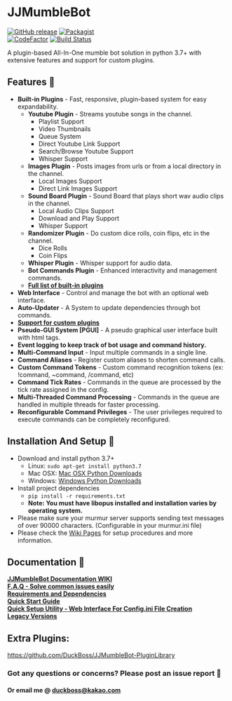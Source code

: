 # JJMumbleBot
[![GitHub release](https://img.shields.io/github/release/DuckBoss/JJMumbleBot.svg)](https://github.com/DuckBoss/JJMumbleBot/releases/latest)
[![Packagist](https://img.shields.io/badge/License-GPL-blue.svg)](https://github.com/DuckBoss/JJMumbleBot/blob/master/LICENSE)
<br>
[![CodeFactor](https://www.codefactor.io/repository/github/duckboss/jjmumblebot/badge)](https://www.codefactor.io/repository/github/duckboss/jjmumblebot)
[![Build Status](https://travis-ci.com/DuckBoss/JJMumbleBot.svg?branch=master)](https://travis-ci.com/DuckBoss/JJMumbleBot)

A plugin-based All-In-One mumble bot solution in python 3.7+ with extensive features and support for custom plugins.


## Features  🚀 
- <b>Built-in Plugins</b> - Fast, responsive, plugin-based system for easy expandability.
  - <b>Youtube Plugin</b> - Streams youtube songs in the channel.
    - Playlist Support
    - Video Thumbnails
    - Queue System
    - Direct Youtube Link Support
    - Search/Browse Youtube Support
    - Whisper Support
  - <b>Images Plugin</b> - Posts images from urls or from a local directory in the channel.
    - Local Images Support
    - Direct Link Images Support
  - <b>Sound Board Plugin</b> - Sound Board that plays short wav audio clips in the channel.
    - Local Audio Clips Support
    - Download and Play Support
    - Whisper Support
  - <b>Randomizer Plugin</b> - Do custom dice rolls, coin flips, etc in the channel.
    - Dice Rolls
    - Coin Flips
  - <b>Whisper Plugin</b> - Whisper support for audio data.
  - <b>Bot Commands Plugin</b> - Enhanced interactivity and management commands.
  - <b><a href="https://github.com/DuckBoss/JJMumbleBot/wiki">Full list of built-in plugins</a></b>
- <b>Web Interface</b> - Control and manage the bot with an optional web interface.
- <b>Auto-Updater</b> - A System to update dependencies through bot commands.
- <b><a href="https://github.com/DuckBoss/JJMumbleBot/wiki/Plugins">Support for custom plugins</a></b>
- <b>Pseudo-GUI System [PGUI]</b> - A pseudo graphical user interface built with html tags.
- <b>Event logging to keep track of bot usage and command history.</b>
- <b>Multi-Command Input</b> - Input multiple commands in a single line.
- <b>Command Aliases</b> - Register custom aliases to shorten command calls.
- <b>Custom Command Tokens</b> - Custom command recognition tokens (ex: !command, ~command, /command, etc)
- <b>Command Tick Rates</b> - Commands in the queue are processed by the tick rate assigned in the config.
- <b>Multi-Threaded Command Processing</b> - Commands in the queue are handled in multiple threads for faster processing.
- <b>Reconfigurable Command Privileges</b> - The user privileges required to execute commands can be completely reconfigured.

## Installation And Setup 🏃
- Download and install python 3.7+
    - Linux: `sudo apt-get install python3.7`
    - Mac OSX: <a href="https://www.python.org/downloads/mac-osx/">Mac OSX Python Downloads</a>
    - Windows: <a href="https://www.python.org/downloads/windows/">Windows Python Downloads</a>
- Install project dependencies
    - `pip install -r requirements.txt`
    - <b>Note: You must have libopus installed and installation varies by operating system.</b>
- Please make sure your murmur server supports sending text messages of over 90000 characters. (Configurable in your murmur.ini file)
- Please check the <a href="https://github.com/DuckBoss/JJMumbleBot/wiki">Wiki Pages</a> for setup procedures and more information.

## Documentation 📝 
<b><a href="https://github.com/DuckBoss/JJMumbleBot/wiki">JJMumbleBot Documentation WIKI</a></b> <br>
<b><a href="https://github.com/DuckBoss/JJMumbleBot/wiki/Frequently-Asked-Questions">F.A.Q - Solve common issues easily</a></b> <br>
<b><a href="https://github.com/DuckBoss/JJMumbleBot/wiki/Requirements">Requirements and Dependencies</a></b> <br>
<b><a href="https://github.com/DuckBoss/JJMumbleBot/wiki/Quick-Start">Quick Start Guide</a></b> <br>
<b><a href="https://duckboss.github.io/JJMumbleBot/pages/qsu.html">Quick Setup Utility - Web Interface For Config.ini File Creation</a></b> <br>
<b><a href="https://github.com/DuckBoss/JJMumbleBot/wiki/LegacyVersions">Legacy Versions</a></b> 

## Extra Plugins:
<a href="https://github.com/DuckBoss/JJMumbleBot-PluginLibrary">https://github.com/DuckBoss/JJMumbleBot-PluginLibrary</a>

### Got any questions or concerns? Please post an issue report 👋 
#### Or email me @ <a href="mailto:duckboss@kakao.com">duckboss@kakao.com</a>

